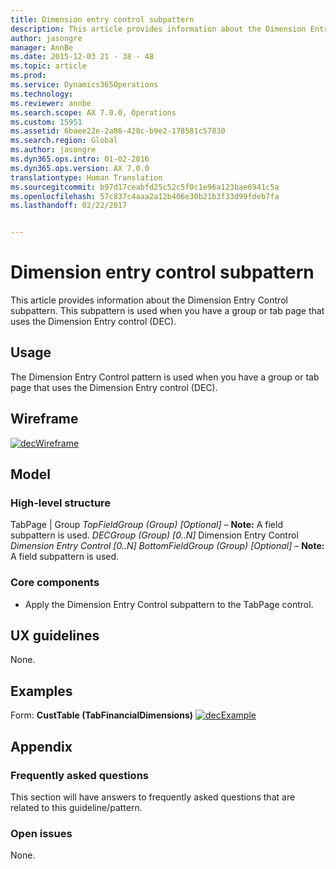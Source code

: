 ```yaml
---
title: Dimension entry control subpattern
description: This article provides information about the Dimension Entry Control subpattern. This subpattern is used when you have a group or tab page that uses the Dimension Entry control (DEC).
author: jasongre
manager: AnnBe
ms.date: 2015-12-03 21 - 38 - 48
ms.topic: article
ms.prod: 
ms.service: Dynamics365Operations
ms.technology: 
ms.reviewer: annbe
ms.search.scope: AX 7.0.0, Operations
ms.custom: 15951
ms.assetid: 6baee22e-2a86-428c-b9e2-178581c57830
ms.search.region: Global
ms.author: jasongre
ms.dyn365.ops.intro: 01-02-2016
ms.dyn365.ops.version: AX 7.0.0
translationtype: Human Translation
ms.sourcegitcommit: b97d17ceabfd25c52c5f0c1e96a123bae6941c5a
ms.openlocfilehash: 57c837c4aaa2a12b406e30b21b3f33d99fdeb7fa
ms.lasthandoff: 02/22/2017


---
```


# <a name="dimension-entry-control-subpattern"></a>Dimension entry control subpattern

This article provides information about the Dimension Entry Control subpattern. This subpattern is used when you have a group or tab page that uses the Dimension Entry control (DEC). 

<a name="usage"></a>Usage
-----

The Dimension Entry Control pattern is used when you have a group or tab page that uses the Dimension Entry control (DEC).

## <a name="wireframe"></a>Wireframe
[![decWireframe](./media/decwireframe.png)](./media/decwireframe.png)  

## <a name="model"></a>Model
### <a name="high-level-structure"></a>High-level structure

TabPage | Group *TopFieldGroup (Group) \[Optional\]* – **Note:** A field subpattern is used. *DECGroup (Group) \[0..N\]* Dimension Entry Control *Dimension Entry Control \[0..N\]* *BottomFieldGroup (Group) \[Optional\]* – **Note:** A field subpattern is used.

### <a name="core-components"></a>Core components

-   Apply the Dimension Entry Control subpattern to the TabPage control.

## <a name="ux-guidelines"></a>UX guidelines
None.

## <a name="examples"></a>Examples
Form: **CustTable (TabFinancialDimensions)** [![decExample](./media/decexample.png)](./media/decexample.png)    

## <a name="appendix"></a>Appendix
### <a name="frequently-asked-questions"></a>Frequently asked questions

This section will have answers to frequently asked questions that are related to this guideline/pattern.

### <a name="open-issues"></a>Open issues

None.


